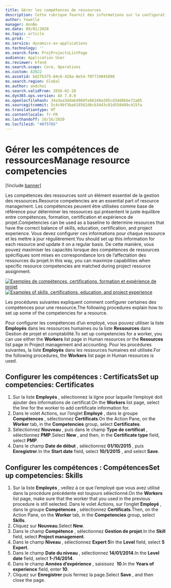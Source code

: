 ```yaml
---
title: Gérer les compétences de ressources
description: Cette rubrique fournit des informations sur la configuration des compétences de ressources de projet.
author: Yowelle
manager: AnnBe
ms.date: 09/01/2020
ms.topic: article
ms.prod: ''
ms.service: dynamics-ax-applications
ms.technology: ''
ms.search.form: ProjProjectsListPage
audience: Application User
ms.reviewer: kfend
ms.search.scope: Core, Operations
ms.custom: 82022
ms.assetid: bd2fb375-84c6-428a-8e54-f0f719045898
ms.search.region: Global
ms.author: andchoi
ms.search.validFrom: 2016-02-28
ms.dyn365.ops.version: AX 7.0.0
ms.openlocfilehash: 34a3ea3dda64969fe66248e295cd3dd8bbe72a05
ms.sourcegitcommit: 5c4c9bf3ba018562d6cb3443c01d550489c415fa
ms.translationtype: HT
ms.contentlocale: fr-FR
ms.lasthandoff: 10/16/2020
ms.locfileid: "4075765"
---
```

# <a name="manage-resource-competencies"></a><span data-ttu-id="add00-103">Gérer les compétences de ressources</span><span class="sxs-lookup"><span data-stu-id="add00-103">Manage resource competencies</span></span>

[!include [banner](../includes/banner.md)]

<span data-ttu-id="add00-104">Les compétences des ressources sont un élément essentiel de la gestion des ressources.</span><span class="sxs-lookup"><span data-stu-id="add00-104">Resource competencies are an essential part of resource management.</span></span> <span data-ttu-id="add00-105">Les compétences peuvent être utilisées comme base de référence pour déterminer les ressources qui présentent le juste équilibre entre compétences, formation, certification et expérience de projet.</span><span class="sxs-lookup"><span data-stu-id="add00-105">Competencies can be used as a baseline to determine resources that have the correct balance of skills, education, certification, and project experience.</span></span> <span data-ttu-id="add00-106">Vous devez configurer ces informations pour chaque ressource et les mettre à jour régulièrement.</span><span class="sxs-lookup"><span data-stu-id="add00-106">You should set up this information for each resource and update it on a regular basis.</span></span> <span data-ttu-id="add00-107">De cette manière, vous pouvez maximiser les capacités lorsque des compétences de ressources spécifiques sont mises en correspondance lors de l’affectation des ressources du projet.</span><span class="sxs-lookup"><span data-stu-id="add00-107">In this way, you can maximize capabilities when specific resource competencies are matched during project resource assignment.</span></span>

<span data-ttu-id="add00-108">[![Exemples de compétences, certifications, formation et expérience de projet](./media/projectresourcing06-1024x383.jpg)](./media/projectresourcing06.jpg)</span><span class="sxs-lookup"><span data-stu-id="add00-108">[![Examples of skills, certifications, education, and project experience](./media/projectresourcing06-1024x383.jpg)](./media/projectresourcing06.jpg)</span></span>

<span data-ttu-id="add00-109">Les procédures suivantes expliquent comment configurer certaines des compétences pour une ressource.</span><span class="sxs-lookup"><span data-stu-id="add00-109">The following procedures explain how to set up some of the competencies for a resource.</span></span>

<span data-ttu-id="add00-110">Pour configurer les compétences d’un employé, vous pouvez utiliser la liste **Employés** dans les ressources humaines ou la liste **Ressources** dans Gestion de projet et comptabilité.</span><span class="sxs-lookup"><span data-stu-id="add00-110">To set up competencies for a worker, you can use either the **Workers** list page in Human resources or the **Resources** list page in Project management and accounting.</span></span> <span data-ttu-id="add00-111">Pour les procédures suivantes, la liste **Employés** dans les ressources humaines est utilisée.</span><span class="sxs-lookup"><span data-stu-id="add00-111">For the following procedures, the **Workers** list page in Human resources is used.</span></span>

## <a name="set-up-competencies-certificates"></a><span data-ttu-id="add00-112">Configurer les compétences : Certificats</span><span class="sxs-lookup"><span data-stu-id="add00-112">Set up competencies: Certificates</span></span>

1. <span data-ttu-id="add00-113">Sur la liste **Employés** , sélectionnez la ligne pour laquelle l’employé doit ajouter des informations de certificat.</span><span class="sxs-lookup"><span data-stu-id="add00-113">On the **Workers** list page, select the line for the worker to add certificate information for.</span></span>
2. <span data-ttu-id="add00-114">Dans le volet Actions, sur l’onglet **Employé** , dans le groupe **Compétences** , sélectionnez **Certificats**.</span><span class="sxs-lookup"><span data-stu-id="add00-114">On the Action Pane, on the **Worker** tab, in the **Competencies** group, select **Certificates**.</span></span>
3. <span data-ttu-id="add00-115">Sélectionnez **Nouveau** , puis dans le champ **Type de certificat** , sélectionnez **PMP**.</span><span class="sxs-lookup"><span data-stu-id="add00-115">Select **New** , and then, in the **Certificate type** field, select **PMP**.</span></span>
4. <span data-ttu-id="add00-116">Dans le champ **Date de début** , sélectionnez **01/10/2015** , puis **Enregistrer**.</span><span class="sxs-lookup"><span data-stu-id="add00-116">In the **Start date** field, select **10/1/2015** , and select **Save**.</span></span>

## <a name="set-up-competencies-skills"></a><span data-ttu-id="add00-117">Configurer les compétences : Compétences</span><span class="sxs-lookup"><span data-stu-id="add00-117">Set up competencies: Skills</span></span>

1. <span data-ttu-id="add00-118">Sur la liste **Employés** , veillez à ce que l’employé que vous avez utilisé dans la procédure précédente est toujours sélectionné.</span><span class="sxs-lookup"><span data-stu-id="add00-118">On the **Workers** list page, make sure that the worker that you used in the previous procedure is still selected.</span></span> <span data-ttu-id="add00-119">Dans le volet Actions, sur l’onglet **Employé** , dans le groupe **Compétences** , sélectionnez **Certificats**.</span><span class="sxs-lookup"><span data-stu-id="add00-119">Then, on the Action Pane, on the **Worker** tab, in the **Competencies** group, select **Skills**.</span></span>
2. <span data-ttu-id="add00-120">Cliquez sur **Nouveau**.</span><span class="sxs-lookup"><span data-stu-id="add00-120">Select **New**.</span></span>
3. <span data-ttu-id="add00-121">Dans le champ **Compétence** , sélectionnez **Gestion de projet**.</span><span class="sxs-lookup"><span data-stu-id="add00-121">In the **Skill** field, select **Project management**.</span></span>
4. <span data-ttu-id="add00-122">Dans le champ **Niveau** , sélectionnez **Expert 5**</span><span class="sxs-lookup"><span data-stu-id="add00-122">In the **Level** field, select **5 Expert**.</span></span>
5. <span data-ttu-id="add00-123">Dans le champ **Date du niveau** , sélectionnez **14/01/2014**.</span><span class="sxs-lookup"><span data-stu-id="add00-123">In the **Level date** field, select **1-/14/2014**.</span></span>
6. <span data-ttu-id="add00-124">Dans le champ **Années d’expérience** , saisissez  **10**.</span><span class="sxs-lookup"><span data-stu-id="add00-124">In the **Years of experience** field, enter **10**.</span></span>
7. <span data-ttu-id="add00-125">Cliquez sur **Enregistrer** puis fermez la page.</span><span class="sxs-lookup"><span data-stu-id="add00-125">Select **Save** , and then close the page.</span></span>

